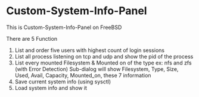 # Custom-System-Info-Panel

This is Custom-System-Info-Panel on FreeBSD

There are 5 Function
1. List and order five users with highest count of login sessions
2. List all process listening on tcp and udp and show the pid of the process
3. List every mounted Filesystem & Mounted on of the type ex: nfs and zfs (with Error Detection)
   Sub-dialog will show Filesystem, Type, Size, Used, Avail, Capacity, Mounted_on, these 7 information
4. Save current system info (using sysctl)
5. Load system info and show it
